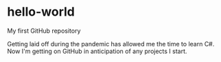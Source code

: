 # hello-world
My first GitHub repository

Getting laid off during the pandemic has allowed me the time to learn C#.
Now I'm getting on GitHub in anticipation of any projects I start.
